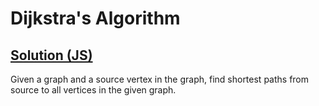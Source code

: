 # Dijkstra's Algorithm

## [Solution (JS)](./solution.js)

Given a graph and a source vertex in the graph, find shortest paths from source to all vertices in the given graph.
